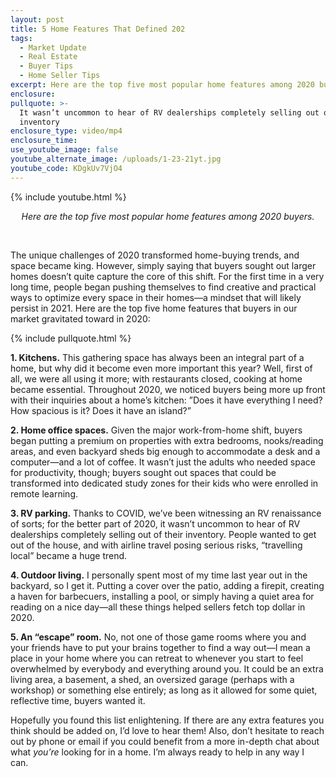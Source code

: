 ```yaml
---
layout: post
title: 5 Home Features That Defined 202
tags:
  - Market Update
  - Real Estate
  - Buyer Tips
  - Home Seller Tips
excerpt: Here are the top five most popular home features among 2020 buyers.
enclosure:
pullquote: >-
  It wasn’t uncommon to hear of RV dealerships completely selling out of their
  inventory
enclosure_type: video/mp4
enclosure_time:
use_youtube_image: false
youtube_alternate_image: /uploads/1-23-21yt.jpg
youtube_code: KDgkUv7VjO4
---
```


{% include youtube.html %}

<center><em>Here are the top five most popular home features among 2020 buyers.</em></center>

&nbsp;

The unique challenges of 2020 transformed home-buying trends, and space became king. However, simply saying that buyers sought out larger homes doesn’t quite capture the core of this shift. For the first time in a very long time, people began pushing themselves to find creative and practical ways to optimize every space in their homes—a mindset that will likely persist in 2021. Here are the top five home features that buyers in our market gravitated toward in 2020:

{% include pullquote.html %}

**1\. Kitchens.** This gathering space has always been an integral part of a home, but why did it become even more important this year? Well, first of all, we were all using it more; with restaurants closed, cooking at home became essential. Throughout 2020, we noticed buyers being more up front with their inquiries about a home’s kitchen: ”Does it have everything I need? How spacious is it? Does it have an island?”

**2\. Home office spaces.** Given the major work-from-home shift, buyers began putting a premium on properties with extra bedrooms, nooks/reading areas, and even backyard sheds big enough to accommodate a desk and a computer—and a lot of coffee. It wasn’t just the adults who needed space for productivity, though; buyers sought out spaces that could be transformed into dedicated study zones for their kids who were enrolled in remote learning.&nbsp;

**3\. RV parking.** Thanks to COVID, we’ve been witnessing an RV renaissance of sorts; for the better part of 2020, it wasn’t uncommon to hear of RV dealerships completely selling out of their inventory. People wanted to get out of the house, and with airline travel posing serious risks, “travelling local” became a huge trend.&nbsp;

**4\. Outdoor living.** I personally spent most of my time last year out in the backyard, so I get it. Putting a cover over the patio, adding a firepit, creating a haven for barbecuers, installing a pool, or simply having a quiet area for reading on a nice day—all these things helped sellers fetch top dollar in 2020.&nbsp;

**5\. An “escape” room.** No, not one of those game rooms where you and your friends have to put your brains together to find a way out—I mean a place in your home where you can retreat to whenever you start to feel overwhelmed by everybody and everything around you. It could be an extra living area, a basement, a shed, an oversized garage (perhaps with a workshop) or something else entirely; as long as it allowed for some quiet, reflective time, buyers wanted it.&nbsp;

Hopefully you found this list enlightening. If there are any extra features you think should be added on, I’d love to hear them\! Also, don’t hesitate to reach out by phone or email if you could benefit from a more in-depth chat about what *you’re* looking for in a home. I’m always ready to help in any way I can.&nbsp;
